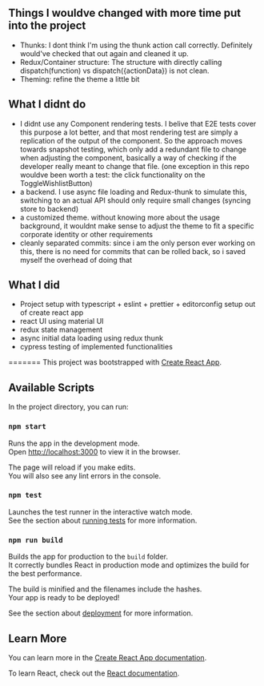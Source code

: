 ## Things I wouldve changed with more time put into the project

* Thunks: I dont think I'm using the thunk action call correctly. Definitely would've checked that out again and cleaned it up.
* Redux/Container structure: The structure with directly calling dispatch(function) vs dispatch({actionData}) is not clean.
* Theming: refine the theme a little bit

## What I didnt do
* I didnt use any Component rendering tests. I belive that E2E tests cover this purpose a lot better, and that most rendering test are simply a replication of the output of the component. So the approach moves towards snapshot testing, which only add a redundant file to change when adjusting the component, basically a way of checking if the developer really meant to change that file. (one exception in this repo wouldve been worth a test: the click functionality on the ToggleWishlistButton)
* a backend. I use async file loading and Redux-thunk to simulate this, switching to an actual API should only require small changes (syncing store to backend)
* a customized theme. without knowing more about the usage background, it wouldnt make sense to adjust the theme to fit a specific corporate identity or other requirements
* cleanly separated commits: since i am the only person ever working on this, there is no need for commits that can be rolled back, so i saved myself the overhead of doing that

## What I did
* Project setup with typescript + eslint + prettier + editorconfig setup out of create react app
* react UI using material UI
* redux state management
* async initial data loading using redux thunk
* cypress testing of implemented functionalities

=======
This project was bootstrapped with [Create React App](https://github.com/facebook/create-react-app).

## Available Scripts

In the project directory, you can run:

### `npm start`

Runs the app in the development mode.<br />
Open [http://localhost:3000](http://localhost:3000) to view it in the browser.

The page will reload if you make edits.<br />
You will also see any lint errors in the console.

### `npm test`

Launches the test runner in the interactive watch mode.<br />
See the section about [running tests](https://facebook.github.io/create-react-app/docs/running-tests) for more information.

### `npm run build`

Builds the app for production to the `build` folder.<br />
It correctly bundles React in production mode and optimizes the build for the best performance.

The build is minified and the filenames include the hashes.<br />
Your app is ready to be deployed!

See the section about [deployment](https://facebook.github.io/create-react-app/docs/deployment) for more information.

## Learn More

You can learn more in the [Create React App documentation](https://facebook.github.io/create-react-app/docs/getting-started).

To learn React, check out the [React documentation](https://reactjs.org/).
